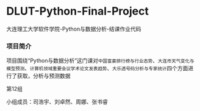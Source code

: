 # DLUT-Python-Final-Project
大连理工大学软件学院-Python与数据分析-结课作业代码

### 项目简介
项目围绕“Python与数据分析”这门课对```中国富豪排行榜与行业态势```、```大连市天气变化与模型预测```、```计算机领域重要会议学术论文发表趋势```、```大乐透号码分析与专家统计```四个方面进行了获取，分析与预测数据

第12组

小组成员：司浩宇、刘卓然、周娜、张书睿
